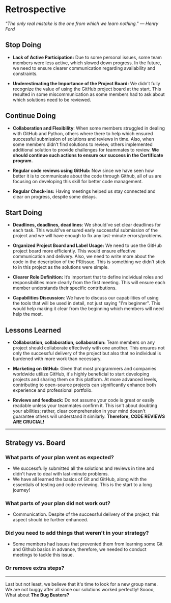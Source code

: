 <!-- this template is for inspiration, feel free to change it however you like! -->

# Retrospective

*"The only real mistake is the one from which we learn nothing."*
*— Henry Ford*

## Stop Doing

- **Lack of Active Participation:** Due to some personal issues, some team members
  were less active, which slowed down progress. In the future, we need
  to ensure clearer communication regarding availability and constraints.

- **Underestimating the Importance of the Project Board:** We didn’t fully
  recognize the value of using the GitHub project board at the start. This resulted
  in some miscommunication as some members had to ask about which solutions need
  to be reviewed.

## Continue Doing

- **Collaboration and Flexibility**: When some members struggled in dealing with
  GitHub and Python, others where there to help which ensured successful
  submission of solutions and reviews in time. Also, when some members didn’t
  find solutions to review, others implemented additional solution to provide
  challenges for teammates to review. **We should continue such actions to ensure
  our success in the Certificate program.**

- **Regular code reviews using GitHub:** Now since we have seen how better it
  is to communicate about the code through Github,
  all of us are focusing on developing this skill for better code management.

- **Regular Check-ins:** Having meetings helped us stay connected and
  clear on progress, despite some delays.

## Start Doing

- **Deadlines, deadlines, deadlines**: We should've set clear deadlines for each
  task. This would've ensured early successful submission of the project and
  we will have enough to fix any last-minute errors/problems.

- **Organized Project Board and Label Usage:** We need to use the GitHub project
  board more efficiently. This would ensure effective communication and delivery.
  Also, we need to write more about the code in the description of the PR/issue.
  This is something we didn't stick to in this project as the solutions were simple.

- **Clearer Role Definition:** It’s important that to define individual roles
  and responsibilities more clearly from the first meeting. This will ensure
  each member understands their specific contributions.

- **Capabilities Discussion**: We have to discuss our capabilities of using the tools
  that will be used in detail, not just saying "I'm beginner". This would help
  making it clear from the beginning which members will need help the most.

## Lessons Learned

- **Collaboration, collaboration, collaboration:** Team members on any project
  should collaborate effectively with one another. This ensures not only the
  successful delivery of the project but also that no individual is
  burdened with more work than necessary.

- **Marketing on GitHub**: Given that most programmers and companies worldwide
  utilize GitHub, it's highly beneficial to start developing projects and
  sharing them on this platform. At more advanced levels, contributing
  to open-source projects can significantly enhance both experience
  and professional portfolio.

- **Reviews and feedback:** Do not assume your code is great or easily readable
  unless your teammates confirm it. This isn't about doubting your abilities;
  rather, clear comprehension in your mind doesn't guarantee others will
  understand it similarly. **Therefore, CODE REVIEWS ARE CRUCIAL!**

______________________________________________________________________

## Strategy vs. Board

### What parts of your plan went as expected?

- We successfully submitted all the solutions and reviews in time and
  didn't have to deal with last-minute problems.
- We have all learned the basics of Git and GitHub, along with the
  essentials of testing and code reviewing. This is the start to a long journey!
  
### What parts of your plan did not work out?

- Communication. Despite of the successful delivery of the project, this aspect
  should be further enhanced.

### Did you need to add things that weren't in your strategy?

- Some members had issues that prevented them from learning some Git and Github basics
  in advance, therefore, we needed to conduct meetings to tackle this issue.

### Or remove extra steps?

______________________________________________________________________

Last but not least, we believe that it's time to look for a new group
name. We are not buggy after all since our solutions worked perfectly!
Soooo, What about **The Bug Busters?**
